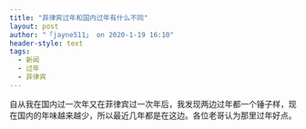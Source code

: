 ```yaml
---
title: "菲律宾过年和国内过年有什么不同"
layout: post
author: "「jayne511」 on 2020-1-19 16:10"
header-style: text
tags:
  - 新闻
  - 过年
  - 菲律宾
---
```


<head></head>
<body>
 自从我在国内过一次年又在菲律宾过一次年后，我发现两边过年都一个锤子样，现在国内的年味越来越少，所以最近几年都是在这边。各位老哥认为那里过年好点。
 <br>
</body>


